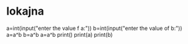 # lokajna
a=int(input("enter the value f a:"))
b=int(input("enter the value of b:"))
a=a^b
b=a^b
a=a^b
print()
print(a)
print(b)
